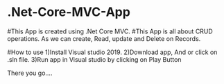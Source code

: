 # .Net-Core-MVC-App

#This App is created using .Net Core MVC.
#This App is all about CRUD operations. As we can create, Read, update and Delete on Records.


#How to use
1)Install Visual studio 2019.
2)Download app, And or click on .sln file.
3)Run app in Visual studio by clicking on Play Button

There you go....

